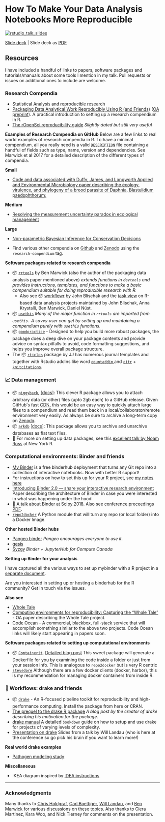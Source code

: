 # How To Make Your Data Analysis Notebooks More Reproducible

[![rstudio_talk_slides](https://i.imgur.com/fYGze6k.png)](http://inundata.org/talks/rstd19/#/)

[Slide deck](http://inundata.org/talks/rstd19/#/) | Slide deck as [PDF](https://github.com/karthik/rstudio2019/blob/master/reproducible-data-analysis.pdf) 

## Resources
I have included a handful of links to papers, software packages and tutorials/manuals about some tools I mention in my talk. Pull requests or issues on additional ones to include are welcome.

### Research Compendia

- [Statistical Analysis and reproducible research ](https://biostats.bepress.com/bioconductor/paper2/)
- [Packaging Data Analytical Work Reproducibly Using R (and Friends)](https://www.tandfonline.com/doi/abs/10.1080/00031305.2017.1375986) ([OA preprint](https://peerj.com/preprints/3192/)). A practical introduction to setting up a research compendium in R. 
- [The rOpenSci reproducibility guide](https://ropensci.github.io/reproducibility-guide/) *Slightly dated but still very useful*

**Examples of Research Compendia on GitHub**
Below are a few links to real world examples of research compendia in R. To have a minimal compendium, all you really need is a valid [`DESCRIPTION`](https://github.com/boettiger-lab/pomdp-intro/blob/master/DESCRIPTION) file containing a handful of fields such as type, name, version and dependencies. See Marwick et al 2017 for a detailed description of the different types of compendia.

**Small**
- [Code and data associated with Duffy, James, and Longworth Applied and Environmental Microbiology paper describing the ecology, virulence, and phylogeny of a brood parasite of Daphnia, Blastulidium paedophthorum;](https://github.com/duffymeg/BroodParasiteDescription)
 
**Medium**
- [Resolving the measurement uncertainty paradox in ecological management](https://github.com/boettiger-lab/pomdp-intro)

**Large**

- [Non-parametric Bayesian Inference for Conservation Decisions ](https://github.com/cboettig/nonparametric-bayes)

- Find various other compendia on [Github](https://github.com/topics/research-compendium) and [Zenodo](https://zenodo.org/communities/research-compendium?page=1&size=20) using the `research-compendium` tag.

**Software packages related to research compendia**

- 📦 [`rrtools`](https://github.com/benmarwick/rrtools)  by Ben Marwick (also the author of the packaging data analysis paper mentioned above) *extends functions in `devtools` and provides instructions, templates, and functions to make a basic compendium suitable for doing reproducible research with R.* 
	- Also see 📦 [workflowr](https://jdblischak.github.io/workflowr/) by John Blischak and the [task view](https://github.com/jdblischak/ctv-project-workflows) on R-based data analysis projects maintained by John Blischak, Anna Krystalli, Ben Marwick, Daniel Nüst.
- 📦 [`usethis`](https://github.com/r-lib/usethis) *Many of the major function in `rrtools` are imported from `usethis.` A savvy user can get by setting up and maintaining a compendium purely with `usethis` functions.*
- 📦 [`goodpractice`](https://github.com/MangoTheCat/goodpractice) - Designed to help you build more robust packages, the package does a deep dive on your package contents and provide advice on syntax pitfalls to avoid, code formatting suggestions, and helps you improve overall package structure.
- The 📦 [`rticles`](https://github.com/rstudio/rticles) package by JJ has numerous journal templates and together with Rstudio addins like word [`countaddin` ](https://github.com/benmarwick/wordcountaddin)and [`citr`](https://github.com/crsh/citr) + [`knitcitations`](https://github.com/cboettig/knitcitations).
 

### 📈 Data management 

- 📦 [`piggyback`](https://github.com/ropensci/piggyback), [[docs]](https://ropensci.github.io/piggyback/):  This clever R package allows you to attach arbitrary data (or other) files (upto 2gb each) to a GitHub release. Given GitHub's fast [CDN](https://en.wikipedia.org/wiki/Content_delivery_network), this would be an easy way to quickly attach large files to a compendium and read them back in a local/collaborator/remote environment very easily. As always be sure to archive a long-term copy on [Zenodo](https://zenodo.org/).
- 📦 [`arkdb`](https://github.com/ropensci/arkdb) [[docs]](https://ropensci.github.io/arkdb/):  This package allows you to archive and unarchive databases as flat text files.
-  🎥 For more on setting up data packages, see this [excellent talk by Noam Ross](https://www.youtube.com/watch?v=zsEsh5QpN0U) at New York R.

### Computational environments: Binder and friends

- [My Binder](https://mybinder.org/) is a free binderhub deployment that turns any Git repo into a collection of interactive notebooks. Now with better R support!
- For instructions on how to set this up for your R project, see [my notes here](https://github.com/karthik/rstudio2019/blob/master/binder-notes.md)
- [Introducing Binder 2.0 — share your interactive research environment](https://elifesciences.org/labs/8653a61d/introducing-binder-2-0-share-your-interactive-research-environment) Paper describing the architecture of Binder in case you were interested in what was happening under the hood
- 🎥 [A talk about Binder at Scipy 2018](https://www.youtube.com/watch?v=KcC0W5LP9GM). Also see [conference proceedings PDF](http://conference.scipy.org/proceedings/scipy2018/pdfs/project_jupyter.pdf).
- [`repo2docker`](https://github.com/jupyter/repo2docker) A Python module that will turn any repo (or local folder) into a Docker Image.  

**Other hosted Binder hubs**

- [Pangeo binder](https://binder.pangeo.io/) *Pangeo encourages everyone to use it.*
- [gesis](https://notebooks.gesis.org/)
- [Syzgy](http://syzygy.ca/) *Binder + JupyterHub for Compute Canada*

**Setting up Binder for your analysis**

I have captured all the various ways to set up mybinder with a R project in a [separate document](binder-notes.md). 

Are you interested in setting up or hosting a binderhub for the R community? Get in touch via the issues.


**Also see**
- [Whole Tale](https://wholetale.org/) 
- [Computing environments for reproducibility: Capturing the “Whole Tale”](https://www.sciencedirect.com/science/article/pii/S0167739X17310695) - OA paper describing the Whole Tale project.
- [Code Ocean](https://codeocean.com/) - A commercial, blackbox, full-stack service that will accomplish something similar to the above two projects. Code Ocean links will likely start appearing in papers soon.


**Software packages related to setting up computational environments**

- 📦 [`Containerit`](https://github.com/o2r-project/containerit). [Detailed blog post](https://o2r.info/2017/05/30/containerit-package/) This sweet package will generate a Dockerfile for you by examining the code inside a folder or just from your session info. This is analogous to `repo2docker` but is very R centric
- [`stevedore`](https://github.com/richfitz/stevedore) Although there are a few docker clients (docker, harbor), this is my recommendation for managing docker containers from inside R. 


### 🔨 Workflows: drake and friends

- 📦 [`drake`](https://github.com/ropensci/drake) - An R-focused pipeline toolkit for reproducibility and high-performance computing. Install the package from here or CRAN.
- [The prequel to the drake R package](https://ropensci.org/blog/2018/02/06/drake/) *A blog post by the creator of drake describing his motivation for the package.*
- [drake manual](https://ropenscilabs.github.io/drake-manual/) A detailed `bookdown` guide on how to setup and use drake for projects of varying levels of complexity.
- [Presentation on drake](https://wlandau.github.io/drake-datafest-2019/#/) Slides from a talk by Will Landau (who is here at the conference so go pick his brain if you want to learn more!)

**Real world drake examples**
- [Pathogen modeling study](https://github.com/pat-s/pathogen-modeling)

**Miscellaneous**
- IKEA diagram inspired by [IDEA instructions](https://idea-instructions.com/)

---

### Acknowledgments

Many thanks to [Chris Holdgraf](https://bids.berkeley.edu/people/chris-holdgraf), [Carl Boettiger](https://www.carlboettiger.info/), [Will Landau](https://wlandau.github.io/), and [Ben Marwick](http://faculty.washington.edu/bmarwick/) for various discussions on these topics. Also thanks to Ciera Martinez, Kara Woo, and Nick Tierney for comments on the presentation. 

